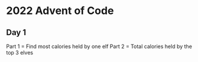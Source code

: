 # 2022 Advent of Code

## Day 1

Part 1 = Find most calories held by one elf
Part 2 = Total calories held by the top 3 elves
